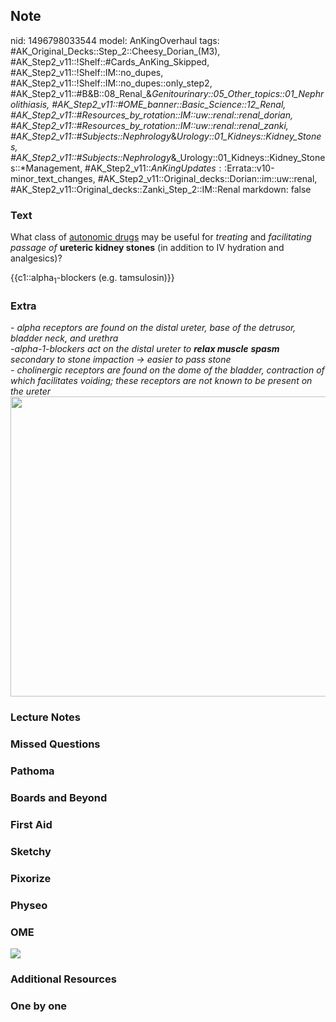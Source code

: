 ## Note
nid: 1496798033544
model: AnKingOverhaul
tags: #AK_Original_Decks::Step_2::Cheesy_Dorian_(M3), #AK_Step2_v11::!Shelf::#Cards_AnKing_Skipped, #AK_Step2_v11::!Shelf::IM::no_dupes, #AK_Step2_v11::!Shelf::IM::no_dupes::only_step2, #AK_Step2_v11::#B&B::08_Renal_&_Genitourinary::05_Other_topics::01_Nephrolithiasis, #AK_Step2_v11::#OME_banner::Basic_Science::12_Renal, #AK_Step2_v11::#Resources_by_rotation::IM::uw::renal::renal_dorian, #AK_Step2_v11::#Resources_by_rotation::IM::uw::renal::renal_zanki, #AK_Step2_v11::#Subjects::Nephrology_&_Urology::01_Kidneys::Kidney_Stones, #AK_Step2_v11::#Subjects::Nephrology_&_Urology::01_Kidneys::Kidney_Stones::*Management, #AK_Step2_v11::$AnKingUpdates::$Errata::v10-minor_text_changes, #AK_Step2_v11::Original_decks::Dorian::im::uw::renal, #AK_Step2_v11::Original_decks::Zanki_Step_2::IM::Renal
markdown: false

### Text
What class of <u>autonomic drugs</u> may be useful for
<i>treating</i> and <i>facilitating passage of</i> <b>ureteric
kidney stones</b> (in addition to IV hydration and analgesics)?
<div>
  {{c1::alpha<sub>1</sub>-blockers (e.g. tamsulosin)}}
</div>

### Extra
<div>
  - <i>alpha receptors are found on the distal ureter, base of the
  detrusor, bladder neck, and urethra</i>
</div>
<div>
  <i>-alpha-1-blockers act on the distal ureter to <b>relax
  muscle</b> <b>spasm</b> secondary to stone impaction → easier to
  pass stone</i>
</div>
<div>
  <div>
    <i>- cholinergic receptors are found on the dome of the
    bladder, contraction of which facilitates voiding; these
    receptors are not known to be present on the ureter</i>
  </div>
</div>
<div><img class="" src=
"Screenshot%209_29_2019%201_36_03%20PM_1606536512074.png" style=
"height: 480px; width: 511px;"></div>

### Lecture Notes


### Missed Questions


### Pathoma


### Boards and Beyond


### First Aid


### Sketchy


### Pixorize


### Physeo


### OME
<div class="ome-widget">
  <a href="https://onlinemeded.org/spa/renal?ref=anki"><img src=
  "_OME_AnkiFlashcards_Topic_5.png"></a>
</div>

### Additional Resources


### One by one

